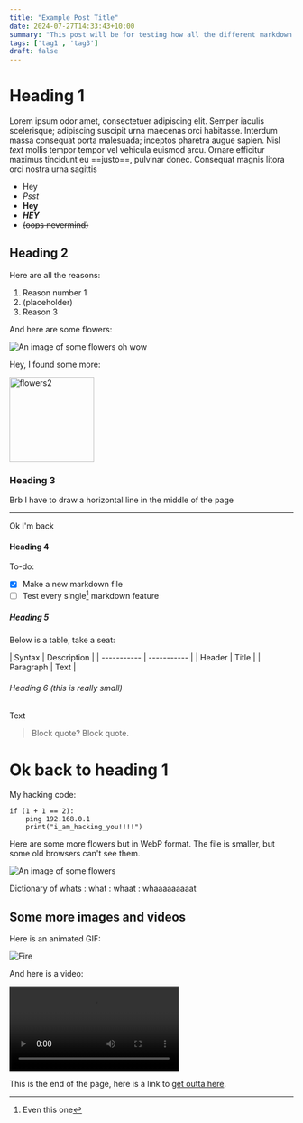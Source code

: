 ```yaml
---
title: "Example Post Title"
date: 2024-07-27T14:33:43+10:00
summary: "This post will be for testing how all the different markdown elements will be formatted."
tags: ['tag1', 'tag3']
draft: false
---
```


# Heading 1
Lorem ipsum odor amet, consectetuer adipiscing elit. Semper iaculis scelerisque; adipiscing suscipit urna maecenas orci habitasse. Interdum massa consequat porta malesuada; inceptos pharetra augue sapien. Nisl <em class="green">text</em> mollis tempor tempor vel vehicula euismod arcu. Ornare efficitur maximus tincidunt eu ==justo==, pulvinar donec. Consequat magnis litora orci nostra urna sagittis




- Hey
- *Psst*
- **Hey**
- ***HEY***
- ~~(oops nevermind)~~

## Heading 2
Here are all the reasons:
1. Reason number 1
2. (placeholder)
3. Reason 3

And here are some flowers:

![An image of some flowers](/images/flowers.jpg)
<span class="figcaption">oh wow</span>

Hey, I found some more:

<img src="/images/flowers.jpg" alt="flowers2" width="150"/>

### Heading 3
Brb I have to draw a horizontal line in the middle of the page

---
Ok I'm back
#### Heading 4
To-do:
- [x] Make a new markdown file
- [ ] Test every single[^1] markdown feature
[^1]: Even this one
##### Heading 5
Below is a table, take a seat:<div class="scrollabletable">
| Syntax | Description |
| ----------- | ----------- |
| Header | Title |
| Paragraph | Text | 
</div>

###### Heading 6 (this is really small)
Text
> Block quote? Block quote.

# Ok back to heading 1

My hacking code:

```
if (1 + 1 == 2):
    ping 192.168.0.1
    print("i_am_hacking_you!!!!")
```
Here are some more flowers but in WebP format. The file is smaller, but some old browsers can't see them.

![An image of some flowers](/images/flowers.webp)

Dictionary of whats
: what
: whaat
: whaaaaaaaaat

## Some more images and videos
Here is an animated GIF:

![Fire](/images/fire.gif)

And here is a video:

<video src="/videos/firewatch.mp4" controls  preload="metadata"></video>


This is the end of the page, here is a link to [get outta here](/).